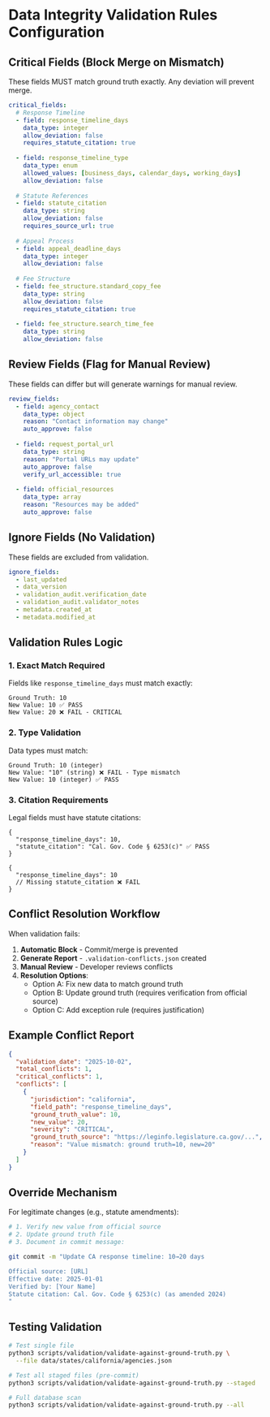 # Data Integrity Validation Rules Configuration

## Critical Fields (Block Merge on Mismatch)

These fields MUST match ground truth exactly. Any deviation will prevent merge.

```yaml
critical_fields:
  # Response Timeline
  - field: response_timeline_days
    data_type: integer
    allow_deviation: false
    requires_statute_citation: true
    
  - field: response_timeline_type
    data_type: enum
    allowed_values: [business_days, calendar_days, working_days]
    allow_deviation: false
    
  # Statute References
  - field: statute_citation
    data_type: string
    allow_deviation: false
    requires_source_url: true
    
  # Appeal Process
  - field: appeal_deadline_days
    data_type: integer
    allow_deviation: false
    
  # Fee Structure
  - field: fee_structure.standard_copy_fee
    data_type: string
    allow_deviation: false
    requires_statute_citation: true
    
  - field: fee_structure.search_time_fee
    data_type: string
    allow_deviation: false
```

## Review Fields (Flag for Manual Review)

These fields can differ but will generate warnings for manual review.

```yaml
review_fields:
  - field: agency_contact
    data_type: object
    reason: "Contact information may change"
    auto_approve: false
    
  - field: request_portal_url
    data_type: string
    reason: "Portal URLs may update"
    auto_approve: false
    verify_url_accessible: true
    
  - field: official_resources
    data_type: array
    reason: "Resources may be added"
    auto_approve: false
```

## Ignore Fields (No Validation)

These fields are excluded from validation.

```yaml
ignore_fields:
  - last_updated
  - data_version
  - validation_audit.verification_date
  - validation_audit.validator_notes
  - metadata.created_at
  - metadata.modified_at
```

## Validation Rules Logic

### 1. Exact Match Required
Fields like `response_timeline_days` must match exactly:
```
Ground Truth: 10
New Value: 10 ✅ PASS
New Value: 20 ❌ FAIL - CRITICAL
```

### 2. Type Validation
Data types must match:
```
Ground Truth: 10 (integer)
New Value: "10" (string) ❌ FAIL - Type mismatch
New Value: 10 (integer) ✅ PASS
```

### 3. Citation Requirements
Legal fields must have statute citations:
```
{
  "response_timeline_days": 10,
  "statute_citation": "Cal. Gov. Code § 6253(c)" ✅ PASS
}

{
  "response_timeline_days": 10
  // Missing statute_citation ❌ FAIL
}
```

## Conflict Resolution Workflow

When validation fails:

1. **Automatic Block** - Commit/merge is prevented
2. **Generate Report** - `.validation-conflicts.json` created
3. **Manual Review** - Developer reviews conflicts
4. **Resolution Options**:
   - Option A: Fix new data to match ground truth
   - Option B: Update ground truth (requires verification from official source)
   - Option C: Add exception rule (requires justification)

## Example Conflict Report

```json
{
  "validation_date": "2025-10-02",
  "total_conflicts": 1,
  "critical_conflicts": 1,
  "conflicts": [
    {
      "jurisdiction": "california",
      "field_path": "response_timeline_days",
      "ground_truth_value": 10,
      "new_value": 20,
      "severity": "CRITICAL",
      "ground_truth_source": "https://leginfo.legislature.ca.gov/...",
      "reason": "Value mismatch: ground truth=10, new=20"
    }
  ]
}
```

## Override Mechanism

For legitimate changes (e.g., statute amendments):

```bash
# 1. Verify new value from official source
# 2. Update ground truth file
# 3. Document in commit message:

git commit -m "Update CA response timeline: 10→20 days

Official source: [URL]
Effective date: 2025-01-01
Verified by: [Your Name]
Statute citation: Cal. Gov. Code § 6253(c) (as amended 2024)
"
```

## Testing Validation

```bash
# Test single file
python3 scripts/validation/validate-against-ground-truth.py \
  --file data/states/california/agencies.json

# Test all staged files (pre-commit)
python3 scripts/validation/validate-against-ground-truth.py --staged

# Full database scan
python3 scripts/validation/validate-against-ground-truth.py --all
```
